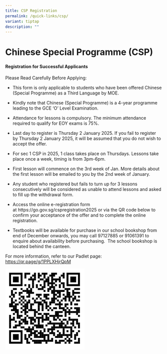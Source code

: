 ```yaml
---
title: CSP Registration
permalink: /quick-links/csp/
variant: tiptap
description: ""
---
```

<h1>Chinese Special Programme (CSP)</h1>
<h4>Registration for Successful Applicants</h4>
<p>Please Read Carefully Before Applying:</p>
<ul>
<li>
<p>This form is only applicable to students who have been offered Chinese
(Special Programme) as a Third Language by MOE.</p>
</li>
<li>
<p>Kindly note that Chinese (Special Programme) is a 4-year programme leading
to the GCE ‘O’ Level Examination.</p>
</li>
<li>
<p>Attendance for lessons is compulsory. The minimum attendance required
to qualify for EOY exams is 75%.</p>
</li>
<li>
<p>Last day to register is Thursday 2&nbsp;January 2025. If you fail to register
by&nbsp;Thursday 2 January&nbsp;2025, it will be assumed that you do not
wish to accept the offer.</p>
</li>
<li>
<p>For sec 1 CSP in 2025, 1 class takes place on Thursdays. Lessons take
place once a week, timing is from 3pm-6pm.</p>
</li>
<li>
<p>First lesson will&nbsp;commence&nbsp;on&nbsp;the 3rd week of Jan. More
details about the first lesson will be emailed to you by the 2nd week of
January.</p>
</li>
<li>
<p>Any student who registered but fails to turn up for 3 lessons consecutively
will be considered as unable to attend lessons and asked to fill up the
withdrawal form.</p>
</li>
<li>
<p>Access the online e-registration form at&nbsp;https://go.gov.sg/cspregistration2025
or via the QR code below to confirm your acceptance of the offer and to
complete the online registration.</p>
</li>
<li>
<p>Textbooks will be available for purchase in our school bookshop from end
of December onwards, you may call 97127885 or 91061391 to enquire about
availability before purchasing.&nbsp; The school bookshop is located behind
the canteen.</p>
</li>
</ul>
<p>For more information, refer to our Padlet page: <a href="https://qr.page/g/1PPLXHjrQpM" rel="noopener noreferrer nofollow" target="_blank">https://qr.page/g/1PPLXHjrQpM</a>
</p>
<div class="isomer-image-wrapper">
<img style="width: 50%;" height="auto" width="100%" alt="" src="/images/CSP1.png">
</div>
<p></p>